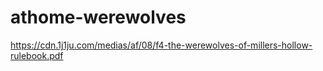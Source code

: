 # athome-werewolves
https://cdn.1j1ju.com/medias/af/08/f4-the-werewolves-of-millers-hollow-rulebook.pdf
